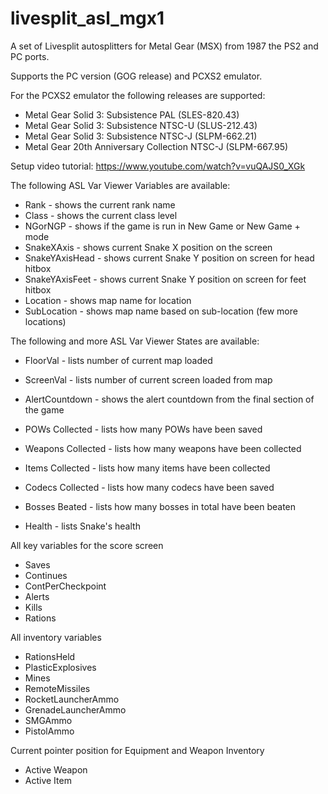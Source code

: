 # livesplit_asl_mgx1
A set of Livesplit autosplitters for Metal Gear (MSX) from 1987 the PS2 and PC ports.

Supports the PC version (GOG release) and PCXS2 emulator.

For the PCXS2 emulator the following releases are supported:
- Metal Gear Solid 3: Subsistence PAL (SLES-820.43)
- Metal Gear Solid 3: Subsistence NTSC-U (SLUS-212.43)
- Metal Gear Solid 3: Subsistence NTSC-J (SLPM-662.21)
- Metal Gear 20th Anniversary Collection NTSC-J (SLPM-667.95)

Setup video tutorial:
https://www.youtube.com/watch?v=vuQAJS0_XGk

The following ASL Var Viewer Variables are available:
- Rank              - shows the current rank name
- Class             - shows the current class level
- NGorNGP           - shows if the game is run in New Game or New Game + mode
- SnakeXAxis        - shows current Snake X position on the screen
- SnakeYAxisHead    - shows current Snake Y position on screen for head hitbox
- SnakeYAxisFeet    - shows current Snake Y position on screen for feet hitbox
- Location          - shows map name for location
- SubLocation       - shows map name based on sub-location (few more locations)

The following and more ASL Var Viewer States are available:
- FloorVal          - lists number of current map loaded
- ScreenVal         - lists number of current screen loaded from map
- AlertCountdown    - shows the alert countdown from the final section of the game

- POWs Collected     - lists how many POWs have been saved
- Weapons Collected  - lists how many weapons have been collected
- Items Collected    - lists how many items have been collected
- Codecs Collected   - lists how many codecs have been saved
- Bosses Beated      - lists how many bosses in total have been beaten
- Health             - lists Snake's health

All key variables for the score screen
- Saves
- Continues
- ContPerCheckpoint
- Alerts
- Kills
- Rations

All inventory variables
- RationsHeld
- PlasticExplosives
- Mines
- RemoteMissiles
- RocketLauncherAmmo
- GrenadeLauncherAmmo
- SMGAmmo
- PistolAmmo

Current pointer position for Equipment and Weapon Inventory
- Active Weapon
- Active Item

